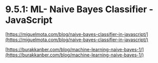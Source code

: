 # 9.5.1: ML- Naive Bayes Classifier - JavaScript

[https://miguelmota.com/blog/naive-bayes-classifier-in-javascript/](https://miguelmota.com/blog/naive-bayes-classifier-in-javascript/)

[https://burakkanber.com/blog/machine-learning-naive-bayes-1/](https://burakkanber.com/blog/machine-learning-naive-bayes-1/)

